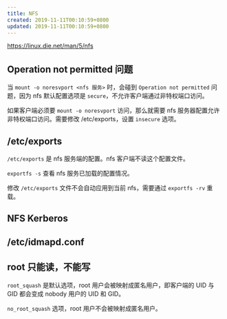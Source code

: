 ```yaml
---
title: NFS
created: 2019-11-11T00:10:59+0800
updated: 2019-11-11T00:10:59+0800
---
```



https://linux.die.net/man/5/nfs

## Operation not permitted 问题

当 `mount -o noresvport <nfs 服务>` 时，会碰到 `Operation not permitted` 问题，因为 nfs 默认配置选项是 `secure`，不允许客户端通过非特权端口访问。

如果客户端必须要 `mount -o noresvport` 访问，那么就需要 nfs 服务器配置允许非特权端口访问。需要修改 /etc/exports，设置 `insecure` 选项。

## /etc/exports

`/etc/exports` 是 nfs 服务端的配置。nfs 客户端不读这个配置文件。

`exportfs -s` 查看 nfs 服务已加载的配置情况。

修改 `/etc/exports` 文件不会自动应用到当前 nfs，需要通过 `exportfs -rv` 重载。


## NFS Kerberos


## /etc/idmapd.conf


## root 只能读，不能写

`root_squash` 是默认选项，root 用户会被映射成匿名用户，即客户端的 UID 与 GID 都会变成 nobody 用户的 UID 和 GID。

`no_root_squash` 选项，root 用户不会被映射成匿名用户。
